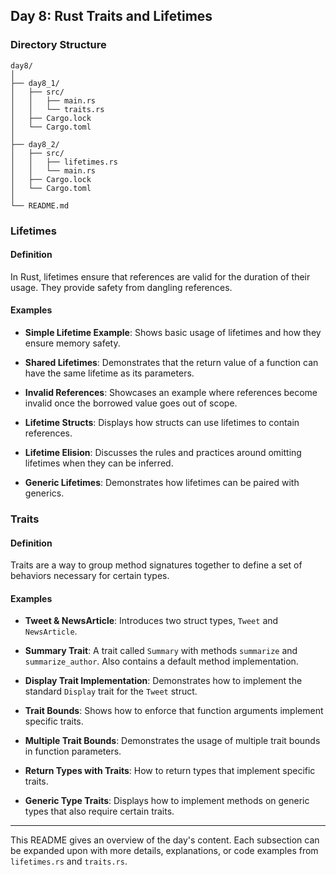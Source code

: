 ## Day 8: Rust Traits and Lifetimes

### Directory Structure

```
day8/
│
├── day8_1/
│   ├── src/
│   │   ├── main.rs
│   │   └── traits.rs
│   ├── Cargo.lock
│   └── Cargo.toml
│
├── day8_2/
│   ├── src/
│   │   ├── lifetimes.rs
│   │   └── main.rs
│   ├── Cargo.lock
│   └── Cargo.toml
│
└── README.md
```

### Lifetimes

#### Definition

In Rust, lifetimes ensure that references are valid for the duration of their 
usage. They provide safety from dangling references.

#### Examples

- **Simple Lifetime Example**: Shows basic usage of lifetimes and how they 
ensure memory safety. 

- **Shared Lifetimes**: Demonstrates that the return value of a function can 
have the same lifetime as its parameters.

- **Invalid References**: Showcases an example where references become invalid 
once the borrowed value goes out of scope.

- **Lifetime Structs**: Displays how structs can use lifetimes to contain 
references.

- **Lifetime Elision**: Discusses the rules and practices around omitting 
lifetimes when they can be inferred.

- **Generic Lifetimes**: Demonstrates how lifetimes can be paired with generics.

### Traits

#### Definition

Traits are a way to group method signatures together to define a set of 
behaviors necessary for certain types.

#### Examples

- **Tweet & NewsArticle**: Introduces two struct types, `Tweet` and 
`NewsArticle`.

- **Summary Trait**: A trait called `Summary` with methods `summarize` and 
`summarize_author`. Also contains a default method implementation.

- **Display Trait Implementation**: Demonstrates how to implement the standard 
`Display` trait for the `Tweet` struct.

- **Trait Bounds**: Shows how to enforce that function arguments implement 
specific traits.

- **Multiple Trait Bounds**: Demonstrates the usage of multiple trait bounds in 
function parameters.

- **Return Types with Traits**: How to return types that implement specific 
traits.

- **Generic Type Traits**: Displays how to implement methods on generic types 
that also require certain traits.

---

This README gives an overview of the day's content. Each subsection can be 
expanded upon with more details, explanations, or code examples from 
`lifetimes.rs` and `traits.rs`.

